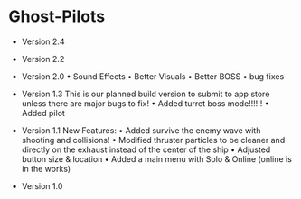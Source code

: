 # Ghost-Pilots

* Version 2.4

* Version 2.2

* Version 2.0
• Sound Effects
• Better Visuals
• Better BOSS
• bug fixes

* Version 1.3
This is our planned build version to submit to app store unless there are major bugs to fix!
• Added turret boss mode!!!!!!
• Added pilot

* Version 1.1
New Features:
• Added survive the enemy wave with shooting and collisions!
• Modified thruster particles to be cleaner and directly on the exhaust instead of the center of the ship
• Adjusted button size & location
• Added a main menu with Solo & Online (online is in the works)

* Version 1.0










